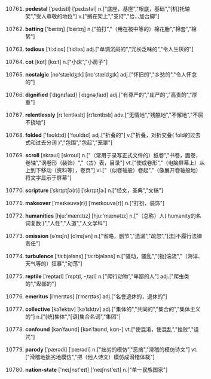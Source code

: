 10761. **pedestal**
[ˈpedɪstl]  [ˈpɛdɪstəl]
n.["底座，基座","根底，基础","[机]托轴架","受人尊敬的地位"]  v.["搁在架上","支持","给…加台脚"]  

10762. **batting**
['bætɪŋ]  [ˈbætɪŋ]
n.["拍打","（用在被中等的）棉花胎","棉套","棉絮"]  

10763. **tedious**
[ˈti:diəs]  [ˈtidiəs]
adj.["单调沉闷的","冗长乏味的","令人生厌的"]  

10764. **cot**
[kɒt]  [kɑ:t]
n.["小床","小房子"]  

10765. **nostalgic**
[nɒ'stældʒɪk]  [nɒ'stældʒɪk]
adj.["怀旧的","乡愁的","令人怀念的"]  

10766. **dignified**
[ˈdɪgnɪfaɪd]  [ˈdɪɡnəˌfaɪd]
adj.["有尊严的","庄严的","高贵的","厚重"]  

10767. **relentlessly**
[rɪ'lentləslɪ]  [rɪˈlɛntlɪslɪ]
adv.["无情地","残酷地","不懈地","不屈不挠地"]  

10768. **folded**
['fəʊldɪd]  ['foʊldɪd]
adj.["折叠的"]  v.["折叠，对折交叠( fold的过去式和过去分词 )","包围","包起","笼罩"]  

10769. **scroll**
[skrəʊl]  [skroʊl]
n.["（常用于录写正式文件的）纸卷","书卷，画卷，卷轴","涡卷形（装饰）","〈古〉表，目录"]  vt.["使成卷形","（电脑屏幕上）从上到下移动（资料等），卷页"]  vi.["（似卷轴般）卷起","（像展开卷轴般地）将文字显示于屏幕"]  

10770. **scripture**
[ˈskrɪptʃə(r)]  [ˈskrɪptʃɚ]
n.["经文，圣典","文稿"]  

10771. **makeover**
[ˈmeɪkəʊvə(r)]  [ˈmeɪkoʊvə(r)]
n.["打扮，装饰"]  

10772. **humanities**
[hju:'mænɪtɪz]  [hju:'mænətɪz]
n.["（总称）人( humanity的名词复数 )","人性","人道","人文学科"]  

10773. **omission**
[əˈmɪʃn]  [oˈmɪʃən]
n.["省略，删节","遗漏","疏忽","[法]不履行法律责任"]  

10774. **turbulence**
[ˈtɜ:bjələns]  [ˈtɜ:rbjələns]
n.["骚动，骚乱","[物]湍流","（海洋、天气等的）狂暴","动荡"]  

10775. **reptile**
[ˈreptaɪl]  [ˈrɛptɪl, -ˌtaɪl]
n.["爬行动物","卑鄙的人"]  adj.["爬虫类的","卑鄙的"]  

10776. **emeritus**
[iˈmerɪtəs]  [ɪˈmɛrɪtəs]
adj.["名誉退休的，退休的"]  

10777. **collective**
[kəˈlektɪv]  [kəˈlɛktɪv]
adj.["集体的","共同的","集合的","集体主义的"]  n.["[统]集体","[语]集合名词","集团"]  

10778. **confound**
[kənˈfaʊnd]  [kənˈfaʊnd, kɑn-]
vt.["使混淆，使混乱","挫败","诅咒"]  

10779. **parody**
[ˈpærədi]  [ˈpærədi]
n.["拙劣的模仿","恶搞","滑稽的模仿诗文"]  vt.["滑稽地拙劣地模仿","把（他人诗文）模仿成滑稽体裁"]  

10780. **nation-state**
['neɪʃnst'eɪt]  ['neɪʃnst'eɪt]
n.["单一民族国家"]  

